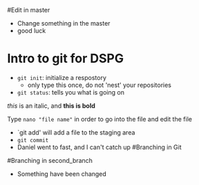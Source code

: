 #Edit in master
- Change something in the master
- good luck




# Intro to git for DSPG
- `git init`: initialize a respostory
	- only type this once, do not 'nest' your repositories
- `git status`: tells you what is going on

*this* is an italic, and **this is bold**

Type `nano "file name"` in order to go into the file and edit the file
- `git add' will add a file to the staging area
- `git commit`
- Daniel went to fast, and I can't catch up
#Branching in Git

#Branching in second_branch
- Something have been changed
